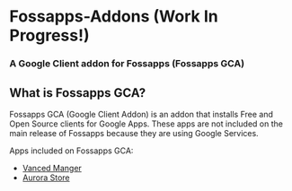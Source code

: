# Fossapps-Addons (Work In Progress!)

### A Google Client addon for Fossapps (Fossapps GCA)

## What is Fossapps GCA?

Fossapps GCA (Google Client Addon) is an addon that installs Free and Open Source clients for Google Apps. These apps are not included on the main release of Fossapps because they are using Google Services. 

Apps included on Fossapps GCA:

 * [Vanced Manger](https://vancedapp.com/)
 * [Aurora Store](https://auroraoss.com/)

